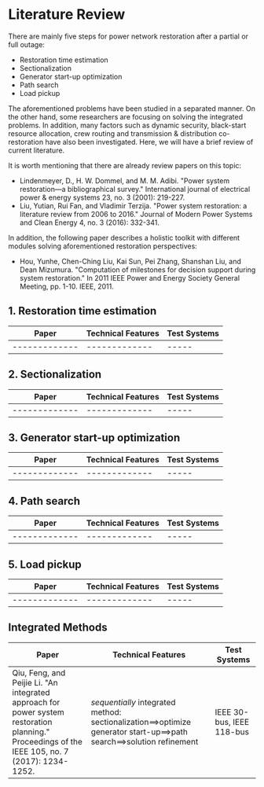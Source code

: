 # Literature Review
There are mainly five steps for power network restoration after a partial or full outage:
- Restoration time estimation
- Sectionalization
- Generator start-up optimization
- Path search
- Load pickup

The aforementioned problems have been studied in a separated manner. On the other hand, some researchers are focusing on solving the integrated problems. In addition, many factors such as dynamic security, black-start resource allocation, crew routing and transmission & distribution co-restoration have also been investigated. Here, we will have a brief review of current literature.

It is worth mentioning that there are already review papers on this topic:
- Lindenmeyer, D., H. W. Dommel, and M. M. Adibi. "Power system restoration—a bibliographical survey." International journal of electrical power & energy systems 23, no. 3 (2001): 219-227.
- Liu, Yutian, Rui Fan, and Vladimir Terzija. "Power system restoration: a literature review from 2006 to 2016." Journal of Modern Power Systems and Clean Energy 4, no. 3 (2016): 332-341.

In addition, the following paper describes a holistic toolkit with different modules solving aforementioned restoration perspectives:
- Hou, Yunhe, Chen-Ching Liu, Kai Sun, Pei Zhang, Shanshan Liu, and Dean Mizumura. "Computation of milestones for decision support during system restoration." In 2011 IEEE Power and Energy Society General Meeting, pp. 1-10. IEEE, 2011.


## 1. Restoration time estimation
| **Paper** | **Technical Features** | **Test Systems** |
| ------------- | ------------- | ----- |
| ------------- | ------------- | ----- |

## 2. Sectionalization
| **Paper** | **Technical Features** | **Test Systems** |
| ------------- | ------------- | ----- |
| ------------- | ------------- | ----- |


## 3. Generator start-up optimization
| **Paper** | **Technical Features** | **Test Systems** |
| ------------- | ------------- | ----- |
| ------------- | ------------- | ----- |


## 4. Path search
| **Paper** | **Technical Features** | **Test Systems** |
| ------------- | ------------- | ----- |
| ------------- | ------------- | ----- |


## 5. Load pickup
| **Paper** | **Technical Features** | **Test Systems** |
| ------------- | ------------- | ----- |
| ------------- | ------------- | ----- |

## Integrated Methods
| **Paper** | **Technical Features** | **Test Systems** |
| -------------------------- | -------------------------- | -------- |
| Qiu, Feng, and Peijie Li. "An integrated approach for power system restoration planning." Proceedings of the IEEE 105, no. 7 (2017): 1234-1252. | *sequentially* integrated method: sectionalization==>optimize generator start-up==>path search==>solution refinement | IEEE 30-bus, IEEE 118-bus |
